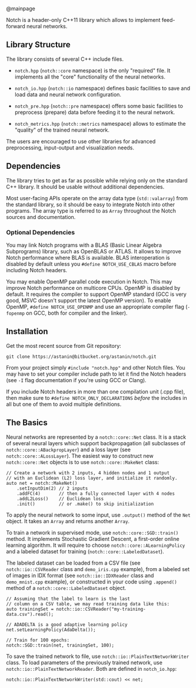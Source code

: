 @mainpage

Notch is a header-only C++11 library which allows to implement
feed-forward neural networks.

## Library Structure

The library consists of several C++ include files.

 * `notch.hpp` (`notch::core` namespace) is the only "required" file.
   It implements all the "core" functionality of the neural networks.

 * `notch_io.hpp` (`notch::io` namespace)
   defines basic facilities to save and load data and neural network
   configuration.

 * `notch_pre.hpp` (`notch::pre` namespace)
   offers some basic facilities to preprocess (prepare) data before feeding
   it to the neural network.

 * `notch_metrics.hpp` (`notch::metrics` namespace)
   allows to estimate the "quality" of the trained neural network.

The users are encouraged to use other libraries for advanced preprocessing,
input-output and visualization needs.

## Dependencies

The library tries to get as far as possible while relying only on the
standard C++ library. It should be usable without additional dependencies.

Most user-facing APIs operate on the array data type (`std::valarray`)
from the standard library, so it should be easy to integrate Notch into
other programs. The array type is referred to as `Array` throughout the
Notch sources and documentation.

### Optional Dependencies

You may link Notch programs with a BLAS (Basic Linear Algebra Subprograms)
library, such as OpenBLAS or ATLAS. It allows to improve Notch
performance where BLAS is available.
BLAS interoperation is disabled by default unless you `#define NOTCH_USE_CBLAS`
macro before including Notch headers.

You may enable OpenMP parallel code execution in Notch. This may improve
Notch performance on multicore CPUs.
OpenMP is disabled by default. It requires the compiler to support OpenMP
standard (GCC is very good, MSVC doesn't support the latest OpenMP version).
To enable OpenMP, `#define NOTCH_USE_OPENMP` and use an appropriate
compiler flag (`-fopenmp` on GCC, both for compiler and the linker).

## Installation

Get the most recent source from Git repository:

~~~
git clone https://astanin@bitbucket.org/astanin/notch.git
~~~

From your project simply `#include "notch.hpp"` and other Notch files.
You may have to set your compiler include path to let it find the Notch
headers (see `-I` flag documentation if you're using GCC or Clang).

If you include Notch headers in more than one compilation unit (.cpp file),
then make sure to `#define NOTCH_ONLY_DECLARATIONS` _before_ the includes
in all but one of them to avoid multiple definitions.

## The Basics

Neural networks are represented by a `notch::core::Net` class. It is a
stack of several neural layers which support backpropagation (all
subclasses of `notch::core::ABackpropLayer`) and a loss layer (see
`notch::core::ALossLayer`).  The easiest way to construct new
`notch::core::Net` objects is to use `notch::core::MakeNet` class:

~~~{.cpp}
// Create a network with 2 inputs, 4 hidden nodes and 1 output
// with an Euclidean (L2) loss layer, and initialize it randomly.
auto net = notch::MakeNet()
    .setInputDim(2) // 2 inputs
    .addFC(4)       // then a fully connected layer with 4 nodes
    .addL2Loss()    // Euclidean loss
    .init()         // or .make() to skip initialization
~~~

To apply the neural network to some input, use `.output()` method of
the `Net` object.  It takes an `Array` and returns another `Array`.

To train a network in supervised mode, use `notch::core::SGD::train()`
method.  It implements Stochastic Gradient Descent, a first-order online
learning algorithm. It will require to choose
`notch::core::ALearningPolicy` and a labeled dataset for training
(`notch::core::LabeledDataset`).

The labeled dataset can be loaded from a CSV file
(see `notch::io::CSVReader` class and `demo_iris.cpp` example),
from a labeled set of images in IDX format
(see `notch::io::IDXReader` class and `demo_mnist.cpp` example),
or constructed in your code using `.append()` method
of a `notch::core::LabeledDataset` object.

~~~{.cpp}
// Assuming that the label to learn is the last
// column on a CSV table, we may read training data like this:
auto trainingSet = notch::io::CSVReader("my-training-data.csv").read();

// ADADELTA is a good adaptive learning policy
net.setLearningPolicy(AdaDelta());

// Train for 100 epochs:
notch::SGD::train(net, trainingSet, 100);
~~~

To save the trained network to file, use
`notch::io::PlainTextNetworkWriter` class. To load parameters of the
previously trained network, use `notch::io::PlainTextNetworkReader`.
Both are defined in `notch_io.hpp`:

~~~{.cpp}
notch::io::PlainTextNetworkWriter(std::cout) << net;
~~~
